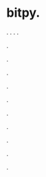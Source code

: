 # bitpy.
.
.
.
.












.






















































.
























.



























.

















































































.































































.































































































.















.


































































.















.
